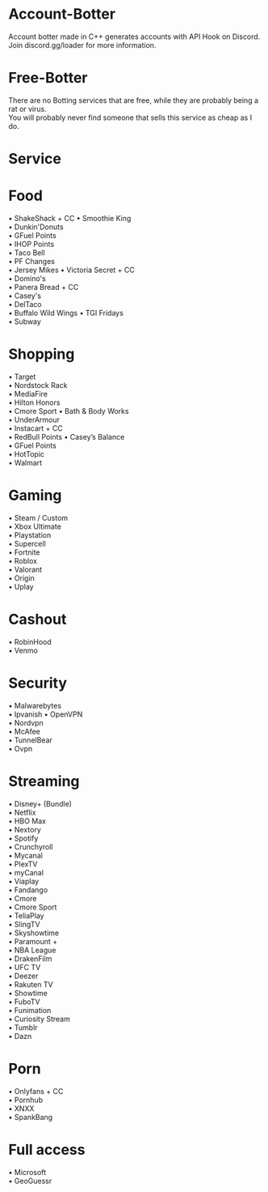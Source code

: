 # Account-Botter
Account botter made in C++ generates accounts with API Hook on Discord. Join discord.gg/loader for more information.                        
# Free-Botter
There are no Botting services that are free, while they are probably being a rat or virus.                                           
You will probably never find someone that sells this service as cheap as I do.                                                    
# Service                                                                                                                                       
# Food                                                                                                                                       
• ShakeShack + CC 
• Smoothie King  
• Dunkin'Donuts                                                                                                                                     
• GFuel Points                                                                                                                                       
• IHOP Points  
• Taco Bell                                                              
• PF Changes                          
• Jersey Mikes
• Victoria Secret + CC                                                                                                                                     
• Domino's  
• Panera Bread + CC                                                                                                                                    
• Casey's                                                                                                                                       
• DelTaco  
• Buffalo Wild Wings
• TGI Fridays                                                                                                                                     
• Subway                                                                                                                                       
# Shopping
• Target    
• Nordstock Rack                                                                                                                              
• MediaFire   
• Hilton Honors                                                                                                                                    
• Cmore Sport
• Bath & Body Works                                                                                                                                       
• UnderArmour                                                                                                                                                                                                                                                                             
• Instacart + CC                                                                                                                                       
• RedBull Points 
• Casey’s Balance                                                                                                                                       
• GFuel Points                                                                                                                                       
• HotTopic                                                                                                                                       
• Walmart                                                                                                                                       
# Gaming                                                                                                                                       
• Steam / Custom                                                                                                                                       
• Xbox Ultimate                                                                                                                                       
• Playstation                                                                                                                                       
• Supercell                                                                                                                                       
• Fortnite                                                                                                                                       
• Roblox                                                                                                                                       
• Valorant                                                                                                                                       
• Origin                                                                                                                                       
• Uplay                                                                                                                                                 
# Cashout                                                                                                                                       
• RobinHood                                                                                                                                       
• Venmo                                                                                                                                       
# Security                                                                                                                                       
• Malwarebytes                                                                                                                                       
• Ipvanish
• OpenVPN                                                                                                                                       
• Nordvpn                                                                                                                                       
• McAfee                                                                                                                                       
• TunnelBear                                                                                                                                       
• Ovpn                                                                                                                                       
# Streaming                                                                                                                                       
• Disney+ (Bundle)                                                                                                                                       
• Netflix                                                                                                                                       
• HBO Max                                                                                                                                       
• Nextory                                                                                                                                       
• Spotify                                                                                                                                       
• Crunchyroll                                                                                                                                       
• Mycanal                                                                                                                                       
• PlexTV                                                                                                                                       
• myCanal                                                                                                                                       
• Viaplay  
• Fandango                                                                                                                                      
• Cmore                                                                                                                                       
• Cmore Sport                                                                                                                                       
• TeliaPlay                                                                                                                                        
• SlingTV                                                                                                                                       
• Skyshowtime                                                                                                                                       
• Paramount +                                                                                                                                       
• NBA League                                                                                                                                       
• DrakenFilm                                                                                                                                       
• UFC TV                                                                                                                                       
• Deezer                                                                                                                                       
• Rakuten TV                                                                                                                                       
• Showtime                                                                                                                                       
• FuboTV                                                                                                                                       
• Funimation                                                                                                                                       
• Curiosity Stream                                                                                                                                       
• Tumblr                                                                                                                                       
• Dazn                                                                                                                                       
# Porn                                                                                                                                       
• Onlyfans + CC                                                                                                                                       
• Pornhub                                                                                                                                       
• XNXX                                                                                                                                       
• SpankBang                                                                                                                                       
# Full access                                                                                                                                       
• Microsoft                                                                                                                                       
• GeoGuessr                                                                                                                                          
